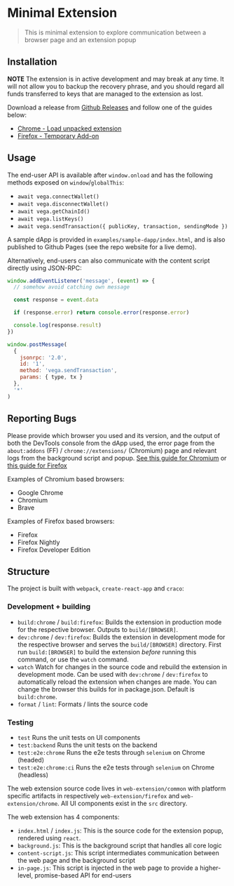 # Minimal Extension

> This is minimal extension to explore communication between a browser page and
> an extension popup

## Installation

**NOTE** The extension is in active development and may break at any time.
It will not allow you to backup the recovery phrase, and you should regard
all funds transferred to keys that are managed to the extension as lost.

Download a release from [Github Releases](https://github.com/vegaprotocol/vegawallet-browser/releases) and follow one of the guides below:

- [Chrome - Load unpacked extension](https://developer.chrome.com/docs/extensions/mv3/getstarted/development-basics/#load-unpacked)
- [Firefox - Temporary Add-on](https://extensionworkshop.com/documentation/develop/temporary-installation-in-firefox/)

## Usage

The end-user API is available after `window.onload` and has the following
methods exposed on `window`/`globalThis`:

- `await vega.connectWallet()`
- `await vega.disconnectWallet()`
- `await vega.getChainId()`
- `await vega.listKeys()`
- `await vega.sendTransaction({ publicKey, transaction, sendingMode })`

A sample dApp is provided in `examples/sample-dapp/index.html`, and is also
published to Github Pages (see the repo website for a live demo).

Alternatively, end-users can also communicate with the content script directly
using JSON-RPC:

```js
window.addEventListener('message', (event) => {
  // somehow avoid catching own message

  const response = event.data

  if (response.error) return console.error(response.error)

  console.log(response.result)
})

window.postMessage(
  {
    jsonrpc: '2.0',
    id: '1',
    method: 'vega.sendTransaction',
    params: { type, tx }
  },
  '*'
)
```

## Reporting Bugs

Please provide which browser you used and its version, and the output of both
the DevTools console from the dApp used, the error page from the
`about:addons` (FF) / `chrome://extensions/` (Chromium) page and relevant logs
from the background script and popup.
[See this guide for Chromium](https://developer.chrome.com/docs/extensions/mv3/tut_debugging/)
or [this guide for Firefox](https://extensionworkshop.com/documentation/develop/debugging/)

Examples of Chromium based browsers:

- Google Chrome
- Chromium
- Brave

Examples of Firefox based browsers:

- Firefox
- Firefox Nightly
- Firefox Developer Edition

## Structure

The project is built with `webpack`, `create-react-app` and `craco`:

### Development + building

- `build:chrome` / `build:firefox`: Builds the extension in production mode for the respective browser. Outputs to `build/[BROWSER]`.
- `dev:chrome` / `dev:firefox`: Builds the extension in development mode for the respective browser and serves the `build/[BROWSER]` directory. First run `build:[BROWSER]` to build the extension _before_ running this command, or use the `watch` command.
- `watch` Watch for changes in the source code and rebuild the extension in development mode. Can be used with `dev:chrome` / `dev:firefox` to automatically reload the extension when changes are made. You can change the browser this builds for in package.json. Default is `build:chrome`.
- `format` / `lint`: Formats / lints the source code

### Testing

- `test` Runs the unit tests on UI components
- `test:backend` Runs the unit tests on the backend
- `test:e2e:chrome` Runs the e2e tests through `selenium` on Chrome (headed)
- `test:e2e:chrome:ci` Runs the e2e tests through `selenium` on Chrome (headless)

The web extension source code lives in `web-extension/common` with platform
specific artifacts in respectively `web-extension/firefox` and `web-extension/chrome`. All UI components exist in the `src` directory.

The web extension has 4 components:

- `index.html` / `index.js`: This is the source code for the extension popup, rendered using `react`.
- `background.js`: This is the background script that handles all core logic
- `content-script.js`: This script intermediates communication between the web
  page and the background script
- `in-page.js`: This script is injected in the web page to provide a
  higher-level, promise-based API for end-users
